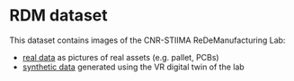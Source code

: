 # RDM dataset

This dataset contains images of the CNR-STIIMA ReDeManufacturing Lab:
* [real data](RealData/) as pictures of real assets (e.g. pallet, PCBs)
* [synthetic data](SyntheticData/) generated using the VR digital twin of the lab
